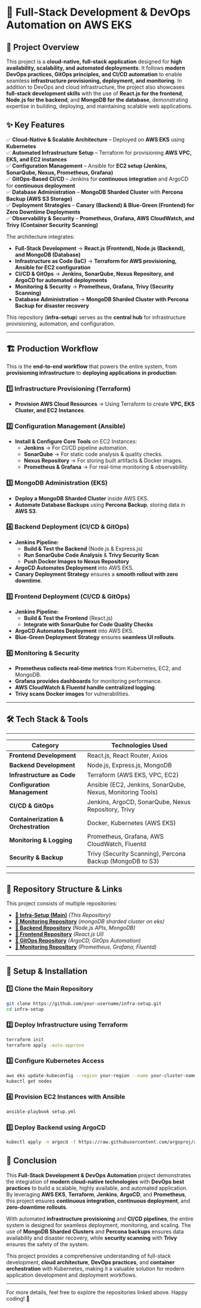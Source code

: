 # 🚀 Full-Stack Development & DevOps Automation on AWS EKS

## 📌 Project Overview

This project is a **cloud-native, full-stack application** designed for **high availability, scalability, and automated deployments**. It follows **modern DevOps practices, GitOps principles, and CI/CD automation** to enable seamless **infrastructure provisioning, deployment, and monitoring**. In addition to DevOps and cloud infrastructure, the project also showcases **full-stack development skills** with the use of **React.js for the frontend**, **Node.js for the backend**, and **MongoDB for the database**, demonstrating expertise in building, deploying, and maintaining scalable web applications.

## ✨ Key Features

✅ **Cloud-Native & Scalable Architecture** – Deployed on **AWS EKS** using **Kubernetes**  
✅ **Automated Infrastructure Setup** – Terraform for provisioning **AWS VPC, EKS, and EC2 instances**  
✅ **Configuration Management** – Ansible for **EC2 setup (Jenkins, SonarQube, Nexus, Prometheus, Grafana)**  
✅ **GitOps-Based CI/CD** – Jenkins for **continuous integration** and ArgoCD for **continuous deployment**  
✅ **Database Administration** – **MongoDB Sharded Cluster** with **Percona Backup (AWS S3 Storage)**  
✅ **Deployment Strategies** – **Canary (Backend) & Blue-Green (Frontend) for Zero Downtime Deployments**  
✅ **Observability & Security** – **Prometheus, Grafana, AWS CloudWatch, and Trivy (Container Security Scanning)**

The architecture integrates:

- **Full-Stack Development** → **React.js (Frontend), Node.js (Backend), and MongoDB (Database)**
- **Infrastructure as Code (IaC)** → **Terraform for AWS provisioning, Ansible for EC2 configuration**
- **CI/CD & GitOps** → **Jenkins, SonarQube, Nexus Repository, and ArgoCD for automated deployments**
- **Monitoring & Security** → **Prometheus, Grafana, Trivy (Security Scanning)**
- **Database Administration** → **MongoDB Sharded Cluster with Percona Backup for disaster recovery**

This repository (**infra-setup**) serves as the **central hub** for infrastructure provisioning, automation, and configuration.

---

## 🏗️ **Production Workflow**

This is the **end-to-end workflow** that powers the entire system, from **provisioning infrastructure** to **deploying applications in production**:

### **1️⃣ Infrastructure Provisioning (Terraform)**

- **Provision AWS Cloud Resources** → Using Terraform to create **VPC, EKS Cluster, and EC2 Instances**.

### **2️⃣ Configuration Management (Ansible)**

- **Install & Configure Core Tools** on EC2 Instances:
  - **Jenkins** → For CI/CD pipeline automation.
  - **SonarQube** → For static code analysis & quality checks.
  - **Nexus Repository** → For storing built artifacts & Docker images.
  - **Prometheus & Grafana** → For real-time monitoring & observability.

### **3️⃣ MongoDB Administration (EKS)**

- **Deploy a MongoDB Sharded Cluster** inside AWS EKS.
- **Automate Database Backups** using **Percona Backup**, storing data in **AWS S3**.

### **4️⃣ Backend Deployment (CI/CD & GitOps)**

- **Jenkins Pipeline:**
  - **Build & Test the Backend** (Node.js & Express.js)
  - **Run SonarQube Code Analysis** & **Trivy Security Scan**
  - **Push Docker Images to Nexus Repository**
- **ArgoCD Automates Deployment** into AWS EKS.
- **Canary Deployment Strategy** ensures a **smooth rollout with zero downtime**.

### **5️⃣ Frontend Deployment (CI/CD & GitOps)**

- **Jenkins Pipeline:**
  - **Build & Test the Frontend** (React.js)
  - **Integrate with SonarQube for Code Quality Checks**
- **ArgoCD Automates Deployment** into AWS EKS.
- **Blue-Green Deployment Strategy** ensures **seamless UI rollouts**.

### **6️⃣ Monitoring & Security**

- **Prometheus collects real-time metrics** from Kubernetes, EC2, and MongoDB.
- **Grafana provides dashboards** for monitoring performance.
- **AWS CloudWatch & Fluentd handle centralized logging**.
- **Trivy scans Docker images** for vulnerabilities.

---

## 🛠️ **Tech Stack & Tools**

---

| **Category**               | **Technologies Used**                                        |
|----------------------------|--------------------------------------------------------------|
| **Frontend Development**   | React.js, React Router, Axios                                |
| **Backend Development**    | Node.js, Express.js, MongoDB                                 |
| **Infrastructure as Code** | Terraform (AWS EKS, VPC, EC2)                                |
| **Configuration Management** | Ansible (EC2, Jenkins, SonarQube, Nexus, Monitoring Tools) |
| **CI/CD & GitOps**         | Jenkins, ArgoCD, SonarQube, Nexus Repository, Trivy          |
| **Containerization & Orchestration** | Docker, Kubernetes (AWS EKS)                       |
| **Monitoring & Logging**   | Prometheus, Grafana, AWS CloudWatch, Fluentd                 |
| **Security & Backup**      | Trivy (Security Scanning), Percona Backup (MongoDB to S3)    |

---

## 📌 **Repository Structure & Links**

This project consists of multiple repositories:

- **[🔗 Infra-Setup (Main)](https://github.com/Vikas-Prince/Full-Stack-Infra-Setup)** _(This Repository)_
- **[🔗 Monitoring Repository](https://github.com/Vikas-Prince/mongo-sharded-cluster-on-k8s)** _(mongoDB sharded cluster on eks)_
- **[🔗 Backend Repository](https://github.com/Vikas-Prince/food-Delivery-Backend-Node)** _(Node.js APIs, MongoDB)_
- **[🔗 Frontend Repository](https://github.com/Vikas-Prince/food-Delivery-Frontend-React)** _(React.js UI)_
- **[🔗 GitOps Repository](https://github.com/Vikas-Prince/food-Delivery-GitOps)** _(ArgoCD, GitOps Automation)_
- **[🔗 Monitoring Repository](https://github.com/your-username/monitoring-repo)** _(Prometheus, Grafana, Fluentd)_

---

## 🔧 **Setup & Installation**

### **1️⃣ Clone the Main Repository**

```bash
git clone https://github.com/your-username/infra-setup.git
cd infra-setup
```

### 2️⃣ Deploy Infrastructure using Terraform

```bash
terraform init
terraform apply -auto-approve
```

### 3️⃣ Configure Kubernetes Access

```bash
aws eks update-kubeconfig --region your-region --name your-cluster-name
kubectl get nodes
```

### 4️⃣ Provision EC2 Instances with Ansible

```bash
ansible-playbook setup.yml
```

### 5️⃣ Deploy Backend using ArgoCD

```bash
kubectl apply -n argocd -f https://raw.githubusercontent.com/argoproj/argo-cd/v2.4.7/manifests/install.yaml
```

## 🏁 **Conclusion**

This **Full-Stack Development & DevOps Automation** project demonstrates the integration of **modern cloud-native technologies** with **DevOps best practices** to build a scalable, highly available, and automated application. By leveraging **AWS EKS**, **Terraform**, **Jenkins**, **ArgoCD**, and **Prometheus**, this project ensures **continuous integration, continuous deployment**, and **zero-downtime rollouts**.

With automated **infrastructure provisioning** and **CI/CD pipelines**, the entire system is designed for seamless deployment, monitoring, and scaling. The use of **MongoDB Sharded Clusters** and **Percona backups** ensures data availability and disaster recovery, while **security scanning** with **Trivy** ensures the safety of the system.

This project provides a comprehensive understanding of full-stack development, **cloud architecture**, **DevOps practices**, and **container orchestration** with Kubernetes, making it a valuable solution for modern application development and deployment workflows.

---

For more details, feel free to explore the repositories linked above. Happy coding! 🚀
